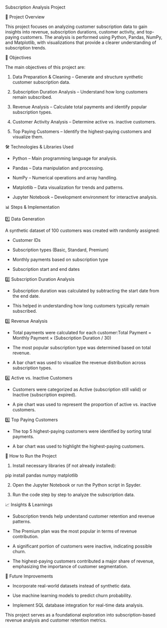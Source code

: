 Subscription Analysis Project

📌 Project Overview

This project focuses on analyzing customer subscription data to gain insights into revenue, subscription durations, customer activity, and top-paying customers. The analysis is performed using Python, Pandas, NumPy, and Matplotlib, with visualizations that provide a clearer understanding of subscription trends.

🎯 Objectives

The main objectives of this project are:

1. Data Preparation & Cleaning – Generate and structure synthetic customer subscription data.

2. Subscription Duration Analysis – Understand how long customers remain subscribed.

3. Revenue Analysis – Calculate total payments and identify popular subscription types.

4. Customer Activity Analysis – Determine active vs. inactive customers.

5. Top Paying Customers – Identify the highest-paying customers and visualize them.

🛠️ Technologies & Libraries Used

* Python – Main programming language for analysis.

* Pandas – Data manipulation and processing.

* NumPy – Numerical operations and array handling.

* Matplotlib – Data visualization for trends and patterns.

* Jupyter Notebook – Development environment for interactive analysis.

📊 Steps & Implementation

1️⃣ Data Generation

A synthetic dataset of 100 customers was created with randomly assigned:

* Customer IDs

* Subscription types (Basic, Standard, Premium)

* Monthly payments based on subscription type

* Subscription start and end dates

2️⃣ Subscription Duration Analysis

* Subscription duration was calculated by subtracting the start date from the end date.

* This helped in understanding how long customers typically remain subscribed.

3️⃣ Revenue Analysis

* Total payments were calculated for each customer:Total Payment = Monthly Payment × (Subscription Duration / 30)

* The most popular subscription type was determined based on total revenue.

* A bar chart was used to visualize the revenue distribution across subscription types.

4️⃣ Active vs. Inactive Customers

* Customers were categorized as Active (subscription still valid) or Inactive (subscription expired).

* A pie chart was used to represent the proportion of active vs. inactive customers.

5️⃣ Top Paying Customers

* The top 5 highest-paying customers were identified by sorting total payments.

* A bar chart was used to highlight the highest-paying customers.

📌 How to Run the Project

1. Install necessary libraries (if not already installed):

pip install pandas numpy matplotlib

2. Open the Jupyter Notebook or run the Python script in Spyder.

3. Run the code step by step to analyze the subscription data.

📈 Insights & Learnings

* Subscription trends help understand customer retention and revenue patterns.

* The Premium plan was the most popular in terms of revenue contribution.

* A significant portion of customers were inactive, indicating possible churn.

* The highest-paying customers contributed a major share of revenue, emphasizing the importance of customer segmentation.

🚀 Future Improvements

* Incorporate real-world datasets instead of synthetic data.

* Use machine learning models to predict churn probability.

* Implement SQL database integration for real-time data analysis.

This project serves as a foundational exploration into subscription-based revenue analysis and customer retention metrics.
